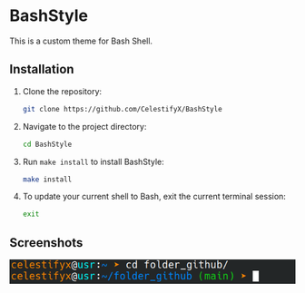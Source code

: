 # BashStyle

This is a custom theme for Bash Shell.

## Installation

1. Clone the repository:
    ```bash
    git clone https://github.com/CelestifyX/BashStyle
    ```

2. Navigate to the project directory:
    ```bash
    cd BashStyle
    ```

3. Run `make install` to install BashStyle:
    ```bash
    make install
    ```

4. To update your current shell to Bash, exit the current terminal session:
    ```bash
    exit
    ```

## Screenshots

![screenshot](screenshot.png)
